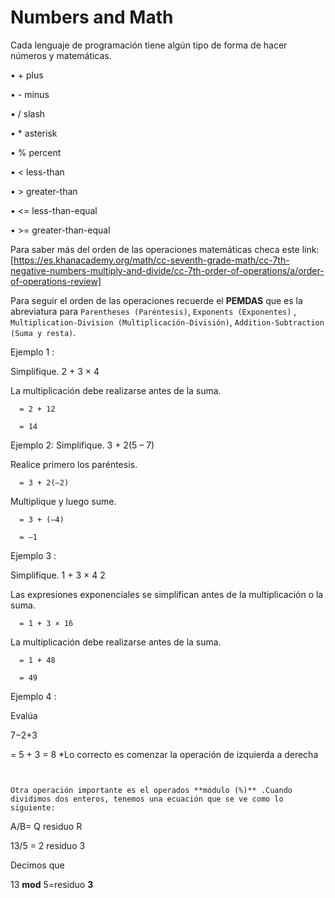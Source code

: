 # Numbers and Math

Cada lenguaje de programación tiene algún tipo de forma de hacer números y matemáticas.

• + plus

• - minus

• / slash

• * asterisk

• % percent

• < less-than

• > greater-than

• <= less-than-equal

• >= greater-than-equal

Para saber más del orden de las operaciones matemáticas checa este link: [https://es.khanacademy.org/math/cc-seventh-grade-math/cc-7th-negative-numbers-multiply-and-divide/cc-7th-order-of-operations/a/order-of-operations-review]

Para seguir el orden de las operaciones recuerde el **PEMDAS** que es la abreviatura para `Parentheses (Paréntesis)`, `Exponents (Exponentes)` , `Multiplication-Division (Multiplicación-División)`, `Addition-Subtraction (Suma y resta)`.

Ejemplo 1 :

Simplifique. 2 + 3 × 4

La multiplicación debe realizarse antes de la suma.

      = 2 + 12

      = 14
      
Ejemplo 2: Simplifique. 3 + 2(5 – 7)

Realice primero los paréntesis.

      = 3 + 2(–2)

Multiplique y luego sume.

      = 3 + (–4)

      = –1
      
Ejemplo 3 :

Simplifique. 1 + 3 × 4 2

Las expresiones exponenciales se simplifican antes de la multiplicación o la suma.

      = 1 + 3 × 16

La multiplicación debe realizarse antes de la suma.

      = 1 + 48

      = 49

Ejemplo 4 :

Evalúa 


7−2+3

= 5 + 3 = 8  *Lo correcto es comenzar la operación de izquierda a derecha 
```


Otra operación importante es el operados **módulo (%)** .Cuando dividimos dos enteros, tenemos una ecuación que se ve como lo siguiente:

```
A/B= Q residuo R

13/5 = 2 residuo 3

Decimos que 

13 **mod** 5=residuo **3**

```




